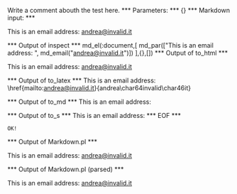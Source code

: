 Write a comment abouth the test here.
*** Parameters: ***
{}
*** Markdown input: ***


This is an email address: <andrea@invalid.it>
	
*** Output of inspect ***
md_el(:document,[
	md_par(["This is an email address: ", md_email("andrea@invalid.it")])
],{},[])
*** Output of to_html ***

<p>This is an email address: <a href='mailto:andrea@invalid.it'>&#097;&#110;&#100;&#114;&#101;&#097;&#064;&#105;&#110;&#118;&#097;&#108;&#105;&#100;&#046;&#105;&#116;</a></p>

*** Output of to_latex ***
This is an email address: \href{mailto:andrea@invalid.it}{andrea\char64invalid\char46it}


*** Output of to_md ***
This is an email address:


*** Output of to_s ***
This is an email address: 
*** EOF ***



	OK!



*** Output of Markdown.pl ***
<p>This is an email address: <a href="&#109;&#97;&#105;l&#x74;&#x6F;:&#x61;&#110;&#x64;&#114;&#101;&#x61;&#64;&#x69;&#110;&#118;&#97;&#x6C;&#x69;&#100;&#x2E;&#x69;&#116;">&#x61;&#110;&#x64;&#114;&#101;&#x61;&#64;&#x69;&#110;&#118;&#97;&#x6C;&#x69;&#100;&#x2E;&#x69;&#116;</a></p>

*** Output of Markdown.pl (parsed) ***
<p>This is an email address: <a href='&amp;#109;&amp;#97;&amp;#105;l&amp;#x74;&amp;#x6F;:&amp;#x61;&amp;#110;&amp;#x64;&amp;#114;&amp;#101;&amp;#x61;&amp;#64;&amp;#x69;&amp;#110;&amp;#118;&amp;#97;&amp;#x6C;&amp;#x69;&amp;#100;&amp;#x2E;&amp;#x69;&amp;#116;'>&#x61;&#110;&#x64;&#114;&#101;&#x61;&#64;&#x69;&#110;&#118;&#97;&#x6C;&#x69;&#100;&#x2E;&#x69;&#116;</a
   ></p
 >